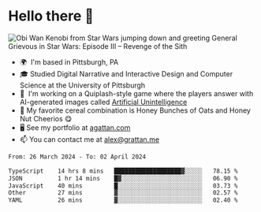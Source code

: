 <!--
**GameDog9988/GameDog9988** is a ✨ _special_ ✨ repository because its `README.md` (this file) appears on your GitHub profile.

Here are some ideas to get you started:

- 🔭 I’m currently working on ...
- 🌱 I’m currently learning ...
- 👯 I’m looking to collaborate on ...
- 🤔 I’m looking for help with ...
- 💬 Ask me about ...
- 📫 How to reach me: ...
- 😄 Pronouns: ...
- ⚡ Fun fact: ...
-->



Hello there 👋
==================================

![Obi Wan Kenobi from Star Wars jumping down and greeting General Grievous in Star Wars: Episode III – Revenge of the Sith](https://github.com/agrattan0820/agrattan0820/assets/51346343/689e56eb-29be-46a5-a079-28ea727b5f7e)


- 🌍  I'm based in Pittsburgh, PA
- 🎓  Studied Digital Narrative and Interactive Design and Computer Science at the University of Pittsburgh
- 👾  I'm working on a Quiplash-style game where the players answer with AI-generated images called [Artificial Unintelligence](https://github.com/agrattan0820/artificial-unintelligence)
- 🥣  My favorite cereal combination is Honey Bunches of Oats and Honey Nut Cheerios 😋
- 🖥️  See my portfolio at [agattan.com](http://agrattan.com/)
- 📫  You can contact me at [alex@grattan.me](mailto:alex@grattan.me)

<!--START_SECTION:waka-->

```txt
From: 26 March 2024 - To: 02 April 2024

TypeScript    14 hrs 8 mins   ███████████████████▓░░░░░   78.15 %
JSON          1 hr 14 mins    █▓░░░░░░░░░░░░░░░░░░░░░░░   06.90 %
JavaScript    40 mins         █░░░░░░░░░░░░░░░░░░░░░░░░   03.73 %
Other         27 mins         ▓░░░░░░░░░░░░░░░░░░░░░░░░   02.57 %
YAML          26 mins         ▓░░░░░░░░░░░░░░░░░░░░░░░░   02.40 %
```

<!--END_SECTION:waka-->
